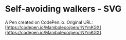 # Self-avoiding walkers - SVG

A Pen created on CodePen.io. Original URL: [https://codepen.io/Mamboleoo/pen/rNYmKGX](https://codepen.io/Mamboleoo/pen/rNYmKGX).

